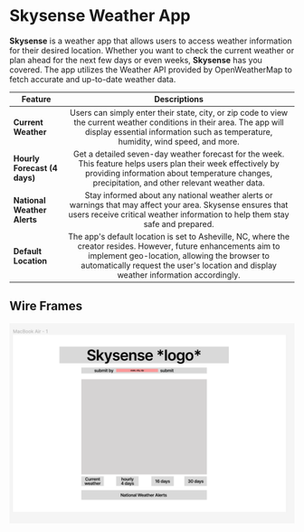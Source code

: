 # Skysense Weather App

**Skysense** is a weather app that allows users to access weather information for their desired location. Whether you want to check the current weather or plan ahead for the next few days or even weeks, **Skysense** has you covered. The app utilizes the Weather API provided by OpenWeatherMap to fetch accurate and up-to-date weather data.


| Feature                      |                                                                                                                       Descriptions                                                                                                                        |
| ---------------------------- | :-------------------------------------------------------------------------------------------------------------------------------------------------------------------------------------------------------------------------------------------------------: |
| **Current Weather**          |                        Users can simply enter their state, city, or zip code to view the current weather conditions in their area. The app will display essential information such as temperature, humidity, wind speed, and more.                        |
| **Hourly Forecast (4 days)** |                     Get a detailed seven-day weather forecast for the week. This feature helps users plan their week effectively by providing information about temperature changes, precipitation, and other relevant weather data.                      |  |  |
| **National Weather Alerts**  |                               Stay informed about any national weather alerts or warnings that may affect your area. Skysense ensures that users receive critical weather information to help them stay safe and prepared.                                |
| **Default Location**         | The app's default location is set to Asheville, NC, where the creator resides. However, future enhancements aim to implement geo-location, allowing the browser to automatically request the user's location and display weather information accordingly. |


## **Wire Frames**
![layout of the app](imgs/wireframe1.png)